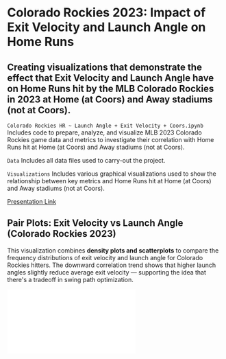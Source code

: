 # Colorado Rockies 2023: Impact of Exit Velocity and Launch Angle on Home Runs

## Creating visualizations that demonstrate the effect that Exit Velocity and Launch Angle have on Home Runs hit by the MLB Colorado Rockies in 2023 at Home (at Coors) and Away stadiums (not at Coors).

`Colorado Rockies HR ~ Launch Angle + Exit Velocity + Coors.ipynb` Includes code to prepare, analyze, and visualize MLB 2023 Colorado Rockies game data and metrics to investigate their correlation with Home Runs hit at Home (at Coors) and Away stadiums (not at Coors).

`Data` Includes all data files used to carry-out the project.

`Visualizations` Includes various graphical visualizations used to show the relationship between key metrics and Home Runs hit at Home (at Coors) and Away stadiums (not at Coors).

[Presentation Link](https://youtu.be/FQJNbbck-H4?si=e1K-n39PCIU4Iq7a)


## Pair Plots: Exit Velocity vs Launch Angle (Colorado Rockies 2023)

This visualization combines **density plots and scatterplots** to compare the frequency distributions of exit velocity and launch angle for Colorado Rockies hitters. The downward correlation trend shows that higher launch angles slightly reduce average exit velocity — supporting the idea that there's a tradeoff in swing path optimization.

![EV vs LA Pair Plots](Visualizations/Pair%20Plots%2C%20Comparing%20EV%20and%20LA%20Frequencies%20by%20Density%20Plots%20and%20Scatterplots.pdf)
